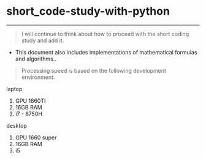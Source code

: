 # short_code-study-with-python
---
> I will continue to think about how to proceed with the short coding study and add it.

- This document also includes implementations of mathematical formulas and algorithms..



> Processing speed is based on the following development environment.

laptop
1. GPU 1660TI
2. 16GB RAM
3. i7 - 8750H

desktop
1. GPU 1660 super
2. 16GB RAM
3. i5
